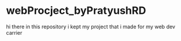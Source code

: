 # webProcject_byPratyushRD
hi there in this repository i kept my project that i made for my web dev carrier 
